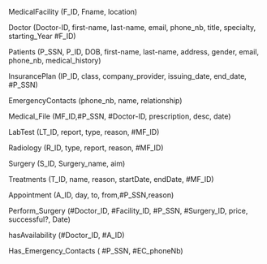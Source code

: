 MedicalFacility (F_ID, Fname, location)

Doctor (Doctor-ID, first-name, last-name, email, phone_nb, title, specialty, starting_Year #F_ID)

Patients (P_SSN, P_ID, DOB, first-name, last-name, address, gender, email, phone_nb, medical_history)

InsurancePlan (IP_ID, class, company_provider, issuing_date, end_date, #P_SSN)

EmergencyContacts (phone_nb, name, relationship)

Medical_File (MF_ID,#P_SSN, #Doctor-ID, prescription, desc, date)

LabTest (LT_ID, report, type, reason, #MF_ID)

Radiology (R_ID, type, report, reason, #MF_ID)

Surgery (S_ID, Surgery_name, aim)

Treatments (T_ID, name, reason, startDate, endDate, #MF_ID)

Appointment (A_ID, day, to, from,#P_SSN,reason)

Perform_Surgery (#Doctor_ID, #Facility_ID, #P_SSN, #Surgery_ID, price, successful?, Date)

hasAvailability (#Doctor_ID, #A_ID)

Has_Emergency_Contacts ( #P_SSN, #EC_phoneNb)

